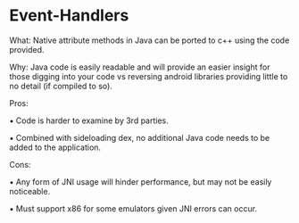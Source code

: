 # Event-Handlers
What: Native attribute methods in Java can be ported to c++ using the code provided.

Why: Java code is easily readable and will provide an easier insight for those digging into your code vs reversing android libraries providing little to no detail (if compiled to so).

Pros: 

▪︎ Code is harder to examine by 3rd parties.

▪︎ Combined with sideloading dex, no additional Java code needs to be added to the application.

Cons:

▪︎ Any form of JNI usage will hinder performance, but may not be easily noticeable.

▪︎ Must support x86 for some emulators given JNI errors can occur.
